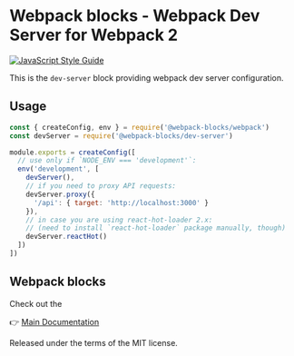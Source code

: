 # Webpack blocks - Webpack Dev Server for Webpack 2

[![JavaScript Style Guide](https://img.shields.io/badge/code%20style-standard-brightgreen.svg)](http://standardjs.com/)

This is the `dev-server` block providing webpack dev server configuration.


## Usage

```js
const { createConfig, env } = require('@webpack-blocks/webpack')
const devServer = require('@webpack-blocks/dev-server')

module.exports = createConfig([
  // use only if `NODE_ENV === 'development'`:
  env('development', [
    devServer(),
    // if you need to proxy API requests:
    devServer.proxy({
      '/api': { target: 'http://localhost:3000' }
    }),
    // in case you are using react-hot-loader 2.x:
    // (need to install `react-hot-loader` package manually, though)
    devServer.reactHot()
  ])
])
```


## Webpack blocks

Check out the

👉 [Main Documentation](https://github.com/andywer/webpack-blocks)

Released under the terms of the MIT license.
